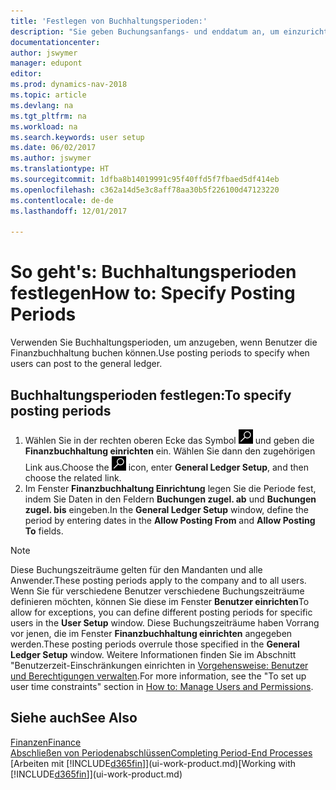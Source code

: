 ```yaml
---
title: 'Festlegen von Buchhaltungsperioden:'
description: "Sie geben Buchungsanfangs- und enddatum an, um einzurichten, wenn Benutzer die Finanzbuchhaltung buchen können."
documentationcenter: 
author: jswymer
manager: edupont
editor: 
ms.prod: dynamics-nav-2018
ms.topic: article
ms.devlang: na
ms.tgt_pltfrm: na
ms.workload: na
ms.search.keywords: user setup
ms.date: 06/02/2017
ms.author: jswymer
ms.translationtype: HT
ms.sourcegitcommit: 1dfba8b14019991c95f40ffd5f7fbaed5df414eb
ms.openlocfilehash: c362a14d5e3c8aff78aa30b5f226100d47123220
ms.contentlocale: de-de
ms.lasthandoff: 12/01/2017

---
```

# <a name="how-to-specify-posting-periods"></a><span data-ttu-id="6b7f6-103">So geht's: Buchhaltungsperioden festlegen</span><span class="sxs-lookup"><span data-stu-id="6b7f6-103">How to: Specify Posting Periods</span></span>
<span data-ttu-id="6b7f6-104">Verwenden Sie Buchhaltungsperioden, um anzugeben, wenn Benutzer die Finanzbuchhaltung buchen können.</span><span class="sxs-lookup"><span data-stu-id="6b7f6-104">Use posting periods to specify when users can post to the general ledger.</span></span>  

## <a name="to-specify-posting-periods"></a><span data-ttu-id="6b7f6-105">Buchhaltungsperioden festlegen:</span><span class="sxs-lookup"><span data-stu-id="6b7f6-105">To specify posting periods</span></span>
1. <span data-ttu-id="6b7f6-106">Wählen Sie in der rechten oberen Ecke das Symbol ![Nach Seite oder Bericht suchen](media/ui-search/search_small.png "Nach Seite oder Bericht suchen") und geben die **Finanzbuchhaltung einrichten** ein. Wählen Sie dann den zugehörigen Link aus.</span><span class="sxs-lookup"><span data-stu-id="6b7f6-106">Choose the ![Search for Page or Report](media/ui-search/search_small.png "Search for Page or Report icon") icon, enter **General Ledger Setup**, and then choose the related link.</span></span>  
2. <span data-ttu-id="6b7f6-107">Im Fenster **Finanzbuchhaltung Einrichtung** legen Sie die Periode fest, indem Sie Daten in den Feldern **Buchungen zugel. ab** und **Buchungen zugel. bis** eingeben.</span><span class="sxs-lookup"><span data-stu-id="6b7f6-107">In the **General Ledger Setup** window, define the period by entering dates in the **Allow Posting From** and **Allow Posting To** fields.</span></span>  

> [!NOTE]  
>   <span data-ttu-id="6b7f6-108">Diese Buchungszeiträume gelten für den Mandanten und alle Anwender.</span><span class="sxs-lookup"><span data-stu-id="6b7f6-108">These posting periods apply to the company and to all users.</span></span> <span data-ttu-id="6b7f6-109">Wenn Sie für verschiedene Benutzer verschiedene Buchungszeiträume definieren möchten, können Sie diese im Fenster **Benutzer einrichten**</span><span class="sxs-lookup"><span data-stu-id="6b7f6-109">To allow for exceptions, you can define different posting periods for specific users in the **User Setup** window.</span></span> <span data-ttu-id="6b7f6-110">Diese Buchungszeiträume haben Vorrang vor jenen, die im Fenster **Finanzbuchhaltung einrichten** angegeben werden.</span><span class="sxs-lookup"><span data-stu-id="6b7f6-110">These posting periods overrule those specified in the **General Ledger Setup** window.</span></span> <span data-ttu-id="6b7f6-111">Weitere Informationen finden Sie im Abschnitt "Benutzerzeit-Einschränkungen einrichten in [Vorgehensweise: Benutzer und Berechtigungen verwalten](ui-how-users-permissions.md).</span><span class="sxs-lookup"><span data-stu-id="6b7f6-111">For more information, see the "To set up user time constraints" section in [How to: Manage Users and Permissions](ui-how-users-permissions.md).</span></span>

## <a name="see-also"></a><span data-ttu-id="6b7f6-112">Siehe auch</span><span class="sxs-lookup"><span data-stu-id="6b7f6-112">See Also</span></span>
[<span data-ttu-id="6b7f6-113">Finanzen</span><span class="sxs-lookup"><span data-stu-id="6b7f6-113">Finance</span></span>](finance.md)  
[<span data-ttu-id="6b7f6-114">Abschließen von Periodenabschlüssen</span><span class="sxs-lookup"><span data-stu-id="6b7f6-114">Completing Period-End Processes</span></span>](year-how-complete-period-end-processes.md)  
<span data-ttu-id="6b7f6-115">[Arbeiten mit [!INCLUDE[d365fin](includes/d365fin_md.md)]](ui-work-product.md)</span><span class="sxs-lookup"><span data-stu-id="6b7f6-115">[Working with [!INCLUDE[d365fin](includes/d365fin_md.md)]](ui-work-product.md)</span></span>

